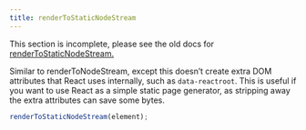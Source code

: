 ```yaml
---
title: renderToStaticNodeStream
---
```


<Wip>

This section is incomplete, please see the old docs for [renderToStaticNodeStream.](https://reactjs.org/docs/react-dom-server.html#rendertostaticnodestream)

</Wip>


<Intro>

Similar to renderToNodeStream, except this doesn’t create extra DOM attributes that React uses internally, such as `data-reactroot`. This is useful if you want to use React as a simple static page generator, as stripping away the extra attributes can save some bytes.


```js
renderToStaticNodeStream(element);
```

</Intro>

<InlineToc />
